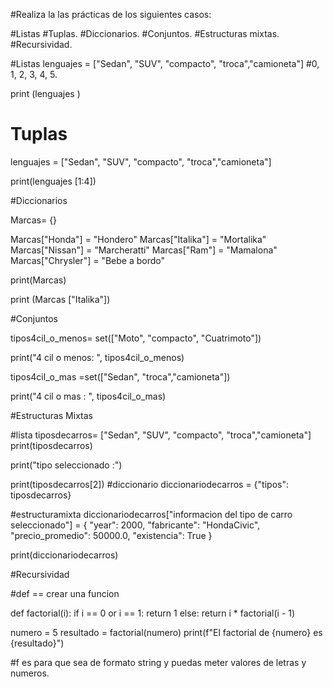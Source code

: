 #Realiza la las prácticas de los siguientes casos:

#Listas
#Tuplas.
#Diccionarios.
#Conjuntos.
#Estructuras mixtas.
#Recursividad.


#Listas
lenguajes = ["Sedan", "SUV", "compacto", "troca","camioneta"] #0, 1, 2, 3, 4, 5.

print (lenguajes )


# Tuplas

lenguajes = ["Sedan", "SUV", "compacto", "troca","camioneta"]
 
print(lenguajes [1:4])

#Diccionarios

Marcas= {}

Marcas["Honda"] = "Hondero"
Marcas["Italika"] = "Mortalika"
Marcas["Nissan"] = "Marcheratti"
Marcas["Ram"] = "Mamalona"
Marcas["Chrysler"] = "Bebe a bordo"

print(Marcas)

print (Marcas ["Italika"])

#Conjuntos

tipos4cil_o_menos= set(["Moto", "compacto", "Cuatrimoto"])

print("4 cil o menos: ", tipos4cil_o_menos)

tipos4cil_o_mas =set(["Sedan", "troca","camioneta"])

print("4 cil o mas : ", tipos4cil_o_mas)

#Estructuras Mixtas

#lista
tiposdecarros= ["Sedan", "SUV", "compacto", "troca","camioneta"]  
print(tiposdecarros)

print("tipo seleccionado :")

print(tiposdecarros[2])
#diccionario
diccionariodecarros = {"tipos": tiposdecarros}


#estructuramixta
diccionariodecarros["informacion del tipo de carro seleccionado"] = {
    "year": 2000,
    "fabricante": "HondaCivic",
    "precio_promedio": 50000.0,
    "existencia": True
}

print(diccionariodecarros)

#Recursividad

#def == crear una funcion
 
def factorial(i):
    if i == 0 or i == 1:
        return 1
    else:
        return i * factorial(i - 1)

numero = 5
resultado = factorial(numero)
print(f"El factorial de {numero} es {resultado}")

#f es para que sea de formato string y puedas meter valores de letras y numeros.
